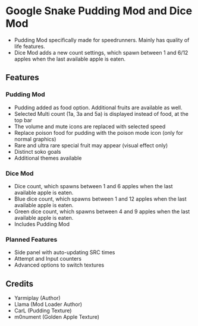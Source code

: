# Google Snake Pudding Mod and Dice Mod
* Pudding Mod specifically made for speedrunners. Mainly has quality of life features.
* Dice Mod adds a new count settings, which spawn between 1 and 6/12 apples when the last available apple is eaten.

## Features
### Pudding Mod
* Pudding added as food option. Additional fruits are available as well.
* Selected Multi count (1a, 3a and 5a) is displayed instead of food, at the top bar
* The volume and mute icons are replaced with selected speed
* Replace poison food for pudding with the poison mode icon (only for normal graphics)
* Rare and ultra rare special fruit may appear (visual effect only)
* Distinct soko goals
* Additional themes available

### Dice Mod
* Dice count, which spawns between 1 and 6 apples when the last available apple is eaten.
* Blue dice count, which spawns between 1 and 12 apples when the last available apple is eaten.
* Green dice count, which spawns between 4 and 9 apples when the last available apple is eaten.
* Includes Pudding Mod

### Planned Features
* Side panel with auto-updating SRC times
* Attempt and Input counters
* Advanced options to switch textures

## Credits
* Yarmiplay (Author)
* Llama (Mod Loader Author)
* CarL (Pudding Texture)
* m0nument (Golden Apple Texture)
